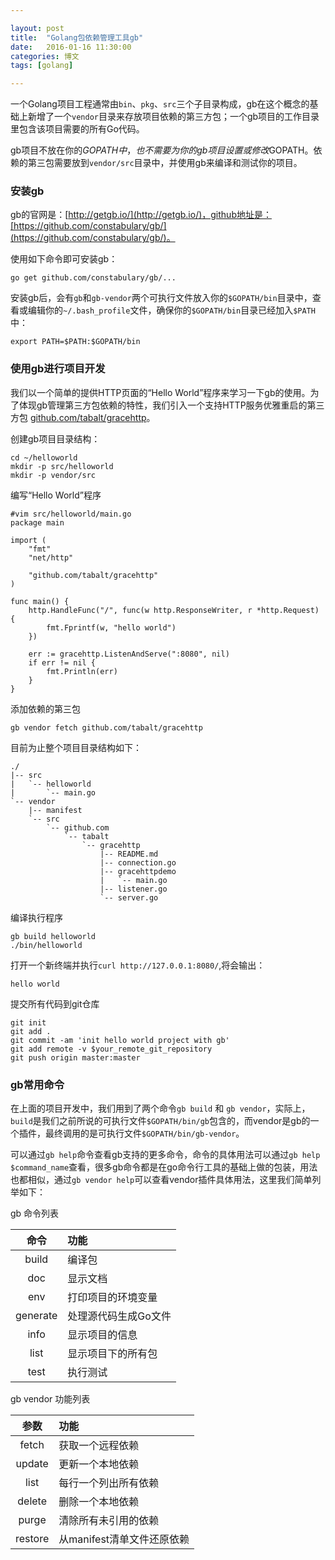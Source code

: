 ```yaml
---

layout: post
title:  "Golang包依赖管理工具gb"
date:   2016-01-16 11:30:00
categories: 博文
tags: [golang]

---
```



一个Golang项目工程通常由`bin`、`pkg`、`src`三个子目录构成，gb在这个概念的基础上新增了一个`vendor`目录来存放项目依赖的第三方包；一个gb项目的工作目录里包含该项目需要的所有Go代码。

gb项目不放在你的$GOPATH中，也不需要为你的gb项目设置或修改$GOPATH。依赖的第三包需要放到`vendor/src`目录中，并使用gb来编译和测试你的项目。

### 安装gb

gb的官网是：[http://getgb.io/](http://getgb.io/)，github地址是：[https://github.com/constabulary/gb/](https://github.com/constabulary/gb/)。

使用如下命令即可安装gb：

    go get github.com/constabulary/gb/...

安装gb后，会有`gb`和`gb-vendor`两个可执行文件放入你的`$GOPATH/bin`目录中，查看或编辑你的`~/.bash_profile`文件，确保你的`$GOPATH/bin`目录已经加入`$PATH`中：

    export PATH=$PATH:$GOPATH/bin

### 使用gb进行项目开发

我们以一个简单的提供HTTP页面的“Hello World”程序来学习一下gb的使用。为了体现gb管理第三方包依赖的特性，我们引入一个支持HTTP服务优雅重启的第三方包 [github.com/tabalt/gracehttp](https://github.com/tabalt/gracehttp)。

创建gb项目目录结构：

    cd ~/helloworld
    mkdir -p src/helloworld
    mkdir -p vendor/src
    
编写“Hello World”程序

    #vim src/helloworld/main.go
    package main

    import (
        "fmt"
        "net/http"
    
        "github.com/tabalt/gracehttp"
    )
    
    func main() {
        http.HandleFunc("/", func(w http.ResponseWriter, r *http.Request) {
            fmt.Fprintf(w, "hello world")
        })
    
        err := gracehttp.ListenAndServe(":8080", nil)
        if err != nil {
            fmt.Println(err)
        }
    }

添加依赖的第三包

    gb vendor fetch github.com/tabalt/gracehttp


目前为止整个项目目录结构如下：

    ./
    |-- src
    |   `-- helloworld
    |       `-- main.go
    `-- vendor
        |-- manifest
        `-- src
            `-- github.com
                `-- tabalt
                    `-- gracehttp
                        |-- README.md
                        |-- connection.go
                        |-- gracehttpdemo
                        |   `-- main.go
                        |-- listener.go
                        `-- server.go

编译执行程序

    gb build helloworld
    ./bin/helloworld


打开一个新终端并执行`curl http://127.0.0.1:8080/`,将会输出：

    hello world
    

提交所有代码到git仓库

    git init
    git add .
    git commit -am 'init hello world project with gb'
    git add remote -v $your_remote_git_repository
    git push origin master:master


### gb常用命令

在上面的项目开发中，我们用到了两个命令`gb build` 和 `gb vendor`，实际上，`build`是我们之前所说的可执行文件`$GOPATH/bin/gb`包含的，而vendor是gb的一个插件，最终调用的是可执行文件`$GOPATH/bin/gb-vendor`。

可以通过`gb help`命令查看gb支持的更多命令，命令的具体用法可以通过`gb help $command_name`查看，很多gb命令都是在go命令行工具的基础上做的包装，用法也都相似，通过`gb vendor help`可以查看vendor插件具体用法，这里我们简单列举如下：


gb 命令列表

| 命令 | 功能 | 
|:-----:|:--------|
| build | 编译包 |
| doc | 显示文档 |
| env | 打印项目的环境变量 |
| generate | 处理源代码生成Go文件 |
| info | 显示项目的信息 |
| list | 显示项目下的所有包 |
| test | 执行测试 |

gb vendor 功能列表

| 参数 | 功能 | 
|:-----:|:--------|
| fetch | 获取一个远程依赖 |
| update | 更新一个本地依赖 |
| list | 每行一个列出所有依赖 |
| delete | 删除一个本地依赖 |
| purge | 清除所有未引用的依赖 |
| restore | 从manifest清单文件还原依赖 |


